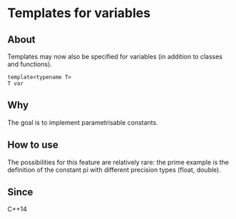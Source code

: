 # Templates for variables

## About

Templates may now also be specified for variables (in addition to
classes and functions).

```
template<typename T>
T var
```


## Why

The goal is to implement parametrisable constants.

## How to use

The possibilities for this feature are relatively rare: the prime
example is the definition of the constant pi with different precision
types (float, double).

## Since
C++14
